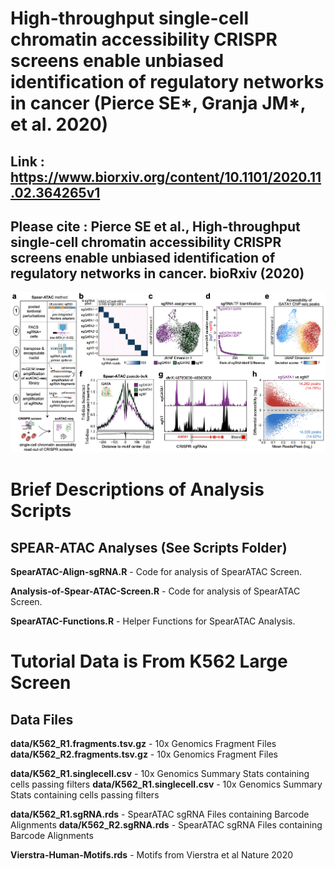 # High-throughput single-cell chromatin accessibility CRISPR screens enable unbiased identification of regulatory networks in cancer (Pierce SE*, Granja JM*, et al. 2020)

## **Link** : https://www.biorxiv.org/content/10.1101/2020.11.02.364265v1

## Please cite : Pierce SE et al., High-throughput single-cell chromatin accessibility CRISPR screens enable unbiased identification of regulatory networks in cancer. bioRxiv (2020) <br/>

![](Images/Figure1.png)

# Brief Descriptions of Analysis Scripts

## SPEAR-ATAC Analyses (See Scripts Folder)

**SpearATAC-Align-sgRNA.R** - Code for analysis of SpearATAC Screen.

**Analysis-of-Spear-ATAC-Screen.R** - Code for analysis of SpearATAC Screen.

**SpearATAC-Functions.R** - Helper Functions for SpearATAC Analysis.

# Tutorial Data is From K562 Large Screen

## Data Files

**data/K562_R1.fragments.tsv.gz** - 10x Genomics Fragment Files
**data/K562_R2.fragments.tsv.gz** - 10x Genomics Fragment Files

**data/K562_R1.singlecell.csv** - 10x Genomics Summary Stats containing cells passing filters
**data/K562_R1.singlecell.csv** - 10x Genomics Summary Stats containing cells passing filters

**data/K562_R1.sgRNA.rds** - SpearATAC sgRNA Files containing Barcode Alignments
**data/K562_R2.sgRNA.rds** - SpearATAC sgRNA Files containing Barcode Alignments

**Vierstra-Human-Motifs.rds** - Motifs from Vierstra et al Nature 2020